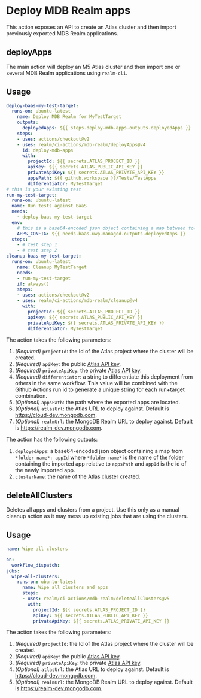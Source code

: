 # Deploy MDB Realm apps

This action exposes an API to create an Atlas cluster and then import previously exported MDB Realm applications.

## deployApps

The main action will deploy an M5 Atlas cluster and then import one or several MDB Realm applications using `realm-cli`.

## Usage

```yaml
deploy-baas-my-test-target:
  runs-on: ubuntu-latest
    name: Deploy MDB Realm for MyTestTarget
    outputs:
      deployedApps: ${{ steps.deploy-mdb-apps.outputs.deployedApps }}
    steps:
    - uses: actions/checkout@v2
    - uses: realm/ci-actions/mdb-realm/deployApps@v4
      id: deploy-mdb-apps
      with:
        projectId: ${{ secrets.ATLAS_PROJECT_ID }}
        apiKey: ${{ secrets.ATLAS_PUBLIC_API_KEY }}
        privateApiKey: ${{ secrets.ATLAS_PRIVATE_API_KEY }}
        appsPath: ${{ github.workspace }}/Tests/TestApps
        differentiator: MyTestTarget
# this is your existing test
run-my-test-target:
  runs-on: ubuntu-latest
  name: Run tests against BaaS
  needs:
    - deploy-baas-my-test-target
  env:
    # this is a base64-encoded json object containing a map between folder name - app id
    APPS_CONFIG: ${{ needs.baas-uwp-managed.outputs.deployedApps }}
  steps:
    - # test step 1
    - # test step 2
cleanup-baas-my-test-target:
  runs-on: ubuntu-latest
    name: Cleanup MyTestTarget
    needs:
    - run-my-test-target
    if: always()
    steps:
    - uses: actions/checkout@v2
    - uses: realm/ci-actions/mdb-realm/cleanup@v4
      with:
        projectId: ${{ secrets.ATLAS_PROJECT_ID }}
        apiKey: ${{ secrets.ATLAS_PUBLIC_API_KEY }}
        privateApiKey: ${{ secrets.ATLAS_PRIVATE_API_KEY }}
        differentiator: MyTestTarget

```

The action takes the following parameters:

1. *(Required)* `projectId`: the Id of the Atlas project where the cluster will be created.
1. *(Required)* `apiKey`: the public [Atlas API key](https://docs.atlas.mongodb.com/configure-api-access/).
1. *(Required)* `privateApiKey`: the private [Atlas API key](https://docs.atlas.mongodb.com/configure-api-access/).
1. *(Required)* `differentiator`: a string to differentiate this deployment from others in the same workflow. This value will be combined with the Github Actions run id to generate a unique string for each run+target combination.
1. *(Optional)* `appsPath`: the path where the exported apps are located.
1. *(Optional)* `atlasUrl`: the Atlas URL to deploy against. Default is https://cloud-dev.mongodb.com.
1. *(Optional)* `realmUrl`: the MongoDB Realm URL to deploy against. Default is https://realm-dev.mongodb.com.

The action has the following outputs:

1. `deployedApps`: a base64-encoded json object containing a map from `*folder name*: appId` where `*folder name*` is the name of the folder containing the imported app relative to `appsPath` and `appId` is the id of the newly imported app.
1. `clusterName`: the name of the Atlas cluster created.

## deleteAllClusters

Deletes all apps and clusters from a project. Use this only as a manual cleanup action as it may mess up existing jobs that are using the clusters.

## Usage

```yaml
name: Wipe all clusters

on:
  workflow_dispatch:
jobs:
  wipe-all-clusters:
    runs-on: ubuntu-latest
      name: Wipe all clusters and apps
      steps:
      - uses: realm/ci-actions/mdb-realm/deleteAllClusters@v5
        with:
          projectId: ${{ secrets.ATLAS_PROJECT_ID }}
          apiKey: ${{ secrets.ATLAS_PUBLIC_API_KEY }}
          privateApiKey: ${{ secrets.ATLAS_PRIVATE_API_KEY }}
```

The action takes the following parameters:

1. *(Required)* `projectId`: the Id of the Atlas project where the cluster will be created.
1. *(Required)* `apiKey`: the public [Atlas API key](https://docs.atlas.mongodb.com/configure-api-access/).
1. *(Required)* `privateApiKey`: the private [Atlas API key](https://docs.atlas.mongodb.com/configure-api-access/).
1. *(Optional)* `atlasUrl`: the Atlas URL to deploy against. Default is https://cloud-dev.mongodb.com.
1. *(Optional)* `realmUrl`: the MongoDB Realm URL to deploy against. Default is https://realm-dev.mongodb.com.

